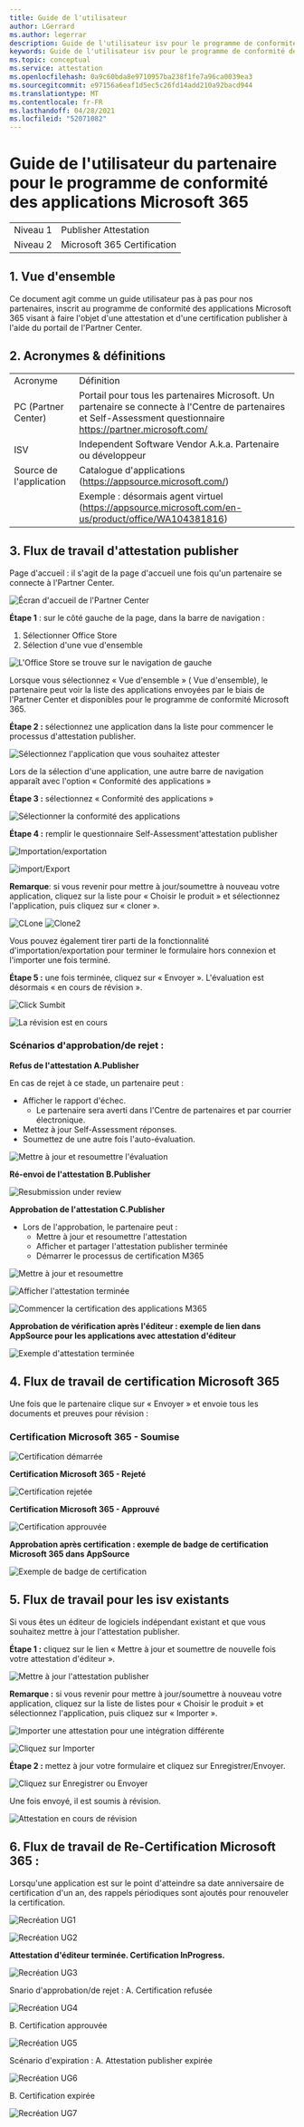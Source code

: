 ```yaml
---
title: Guide de l'utilisateur
author: LGerrard
ms.author: legerrar
description: Guide de l'utilisateur isv pour le programme de conformité des applications Microsoft 365
keywords: Guide de l'utilisateur isv pour le programme de conformité des applications Microsoft 365
ms.topic: conceptual
ms.service: attestation
ms.openlocfilehash: 0a9c60bda8e9710957ba238f1fe7a96ca0039ea3
ms.sourcegitcommit: e97156a6eaf1d5ec5c26fd14add210a92bacd944
ms.translationtype: MT
ms.contentlocale: fr-FR
ms.lasthandoff: 04/28/2021
ms.locfileid: "52071082"
---
```

# <a name="partners-user-guide-for-microsoft-365-app-compliance-program"></a>Guide de l'utilisateur du partenaire pour le programme de conformité des applications Microsoft 365

|||
|---|---|
|Niveau 1| Publisher Attestation|
|Niveau 2| Microsoft 365 Certification|

## <a name="1-overview"></a>1. Vue d'ensemble
Ce document agit comme un guide utilisateur pas à pas pour nos partenaires, inscrit au programme de conformité des applications Microsoft 365 visant à faire l'objet d'une attestation et d'une certification publisher à l'aide du portail de l'Partner Center.

## <a name="2-acronyms--definitions"></a>2. Acronymes & définitions
| | |
|---|----|
|Acronyme | Définition |
|PC (Partner Center)|Portail pour tous les partenaires Microsoft. Un partenaire se connecte à l'Centre de partenaires et Self-Assessment questionnaire https://partner.microsoft.com/|
|ISV|Independent Software Vendor A.k.a. Partenaire ou développeur|
|Source de l'application| Catalogue d'applications (https://appsource.microsoft.com/)
||Exemple : désormais agent virtuel (https://appsource.microsoft.com/en-us/product/office/WA104381816)|

## <a name="3---publisher-attestation-workflow"></a>3. Flux de travail d'attestation publisher

Page d'accueil : il s'agit de la page d'accueil une fois qu'un partenaire se connecte à l'Partner Center.

![Écran d'accueil de l'Partner Center](../media/Picture1.png)

**Étape 1**   : sur le côté gauche de la page, dans la barre de navigation :
1. Sélectionner Office Store
1. Sélection d'une vue d'ensemble

![L'Office Store se trouve sur le navigation de gauche](../media/Picture2.png)

Lorsque vous sélectionnez « Vue d'ensemble » ( Vue d'ensemble), le partenaire peut voir la liste des applications envoyées par le biais de l'Partner Center et disponibles pour le programme de conformité Microsoft 365.

**Étape 2 :** sélectionnez une application dans la liste pour commencer le processus d'attestation publisher.

![Sélectionnez l'application que vous souhaitez attester](../media/Picture3.png)

Lors de la sélection d'une application, une autre barre de navigation apparaît avec l'option « Conformité des applications »

**Étape 3 :** sélectionnez « Conformité des applications »

![Sélectionner la conformité des applications](../media/App%20compliance%20step%203.png)

**Étape 4 :** remplir le questionnaire Self-Assessment'attestation publisher

![Importation/exportation](../media/step4-new%20add.PNG)

![import/Export](../media/NewFeature%20impExp.PNG)

**Remarque**: si vous revenir pour mettre à jour/soumettre à nouveau votre application, cliquez sur la liste pour « Choisir le produit » et sélectionnez l'application, puis cliquez sur « cloner ».

![CLone ](../media/clone.PNG)
 ![ Clone2](../media/clone2.PNG)

Vous pouvez également tirer parti de la fonctionnalité d'importation/exportation pour terminer le formulaire hors connexion et l'importer une fois terminé. 

**Étape 5 :** une fois terminée, cliquez sur « Envoyer ». L'évaluation est désormais « en cours de révision ».

![Click Sumbit](../media/Picture8.png)

![La révision est en cours](../media/Picture9.png)

### <a name="approvereject-scenarios"></a>Scénarios d'approbation/de rejet :

**Refus de l'attestation A.Publisher**

En cas de rejet à ce stade, un partenaire peut :
-   Afficher le rapport d'échec.
    - Le partenaire sera averti dans l'Centre de partenaires et par courrier électronique.
-   Mettez à jour Self-Assessment réponses.
-   Soumettez de une autre fois l'auto-évaluation.

![Mettre à jour et resoumettre l'évaluation](../media/Picture10.png)

**Ré-envoi de l'attestation B.Publisher**

![Resubmission under review](../media/PA%20resubmission.png)

**Approbation de l'attestation C.Publisher**

-   Lors de l'approbation, le partenaire peut :
    - Mettre à jour et resoumettre l'attestation
    - Afficher et partager l'attestation publisher terminée
    - Démarrer le processus de certification M365

![Mettre à jour et resoumettre](../media/AttestApproval.PNG)

![Afficher l'attestation terminée ](../media/PA%20approval%202.png)

![Commencer la certification des applications M365](../media/PA%20approval%203.png)

**Approbation de vérification après l'éditeur : exemple de lien dans AppSource pour les applications avec attestation d'éditeur**

![Exemple d'attestation terminée](../media/Example%20to%20attested%20apps.png)

## <a name="4-microsoft-365-certification-workflow"></a>4. Flux de travail de certification Microsoft 365

Une fois que le partenaire clique sur « Envoyer » et envoie tous les documents et preuves pour révision : 

### <a name="microsoft-365-certification---submitted"></a>Certification Microsoft 365 - Soumise

![Certification démarrée](../media/certification%201.png)

**Certification Microsoft 365 - Rejeté**

![Certification rejetée](../media/certification%20rejected.png)

**Certification Microsoft 365 - Approuvé**

![Certification approuvée](../media/certification%20approved.png)

**Approbation après certification : exemple de badge de certification Microsoft 365 dans AppSource**

![Exemple de badge de certification](../media/post%20certification%20badge.png)

## <a name="5-workflow-for-existing-isvs"></a>5. Flux de travail pour les isv existants

Si vous êtes un éditeur de logiciels indépendant existant et que vous souhaitez mettre à jour l'attestation publisher.

**Étape 1 :** cliquez sur le lien « Mettre à jour et soumettre de nouvelle fois votre attestation d'éditeur ».

![Mettre à jour l'attestation publisher ](../media/existing%20isv%201.png)

**Remarque :** si vous revenir pour mettre à jour/soumettre à nouveau votre application, cliquez sur la liste de listes pour « Choisir le produit » et sélectionnez l'application, puis cliquez sur « Importer ».

![Importer une attestation pour une intégration différente](../media/M365%20App%20compliance.png)

![Cliquez sur Importer](../media/M365%20App%20compliance1.png)

**Étape 2 :** mettez à jour votre formulaire et cliquez sur Enregistrer/Envoyer.

![Cliquez sur Enregistrer ou Envoyer](../media/existing%20isv%202.png)

Une fois envoyé, il est soumis à révision.

![Attestation en cours de révision](../media/existing%20isv%203.png)

## <a name="6---microsoft-365-re-certification-workflow"></a>6. Flux de travail de Re-Certification Microsoft 365 :

Lorsqu'une application est sur le point d'atteindre sa date anniversaire de certification d'un an, des rappels périodiques sont ajoutés pour renouveler la certification.

![Recréation UG1](../media/UG%20Recreation%201.png)

![Recréation UG2](../media/UG%20Recreation%202.png)

**Attestation d'éditeur terminée. Certification InProgress.**

![Recréation UG3](../media/UG%20Recreation%203.PNG)

Snario d'approbation/de rejet : A. Certification refusée

![Recréation UG4](../media/UG%20Recreation%204.PNG)

B. Certification approuvée

![Recréation UG5](../media/UG%20Recreation%205.PNG)

Scénario d'expiration : A. Attestation publisher expirée

![Recréation UG6](../media/UG%20Recreation%206.PNG)

B. Certification expirée

![Recréation UG7](../media/UG%20Recreation%207.PNG)

